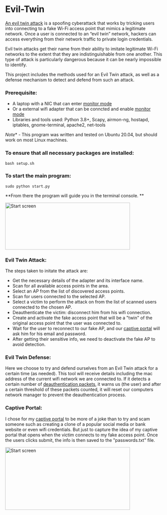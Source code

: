 # Evil-Twin  
  
[An evil twin attack](https://www.pandasecurity.com/en/mediacenter/security/what-is-an-evil-twin-attack/) is a spoofing cyberattack that works by tricking users into connecting to a fake Wi-Fi access point that mimics a legitimate network. Once a user is connected to an “evil twin” network, hackers can access everything from their network traffic to private login credentials.

Evil twin attacks get their name from their ability to imitate legitimate Wi-Fi networks to the extent that they are indistinguishable from one another. This type of attack is particularly dangerous because it can be nearly impossible to identify.  
  
This project includes the methods used for an Evil Twin attack, as well as a defense mechanism to detect and defend from such an attack.

### Prerequisite:
- A laptop with a NIC that can enter [monitor mode](https://en.wikipedia.org/wiki/Monitor_mode)
- Or a external wifi adapter that can be conncted and enable [monitor mode](https://en.wikipedia.org/wiki/Monitor_mode)
- Libraries and tools used: Python 3.8+, Scapy, airmon-ng, hostapd, iptables, gnome-terminal, apache2, net-tools 

*Note** - This program was written and tested on Ubuntu 20.04, but should work on most Linux machines.  
  


### To ensure that all necessary packages are installed:
`bash setup.sh`

### To start the main program:
`sudo python start.py`   
  
  
**From there the program will guide you in the terminal console. **

<img src="https://user-images.githubusercontent.com/57404551/168290083-9ff0fa9a-956a-4304-b8c6-af0a1e2c5518.png" alt="Start screen" height= 150 width=400 />

  
  
  

### Evil Twin Attack:
The steps taken to initate the attack are:
  - Get the necessary details of the adapter and its interface name.
  - Scan for all available access points in the area.
  - Select an AP from the list of discovered access points.
  - Scan for users connected to the selected AP.
  - Select a victim to perform the attack on from the list of scanned users connected to the chosen AP.
  - Deauthenticate the victim: disconnect him from his wifi connection.
  - Create and activate the fake access point that will be a "twin" of the original access point that the user was connected to.
  - Wait for the user to reconnect to our fake AP, and our [captive portal](https://en.wikipedia.org/wiki/Captive_portal) will ask him for his email and password.
  - After getting their sensitive info, we need to deactivate the fake AP to avoid detection.  
 
 
  
### Evil Twin Defense:
Here we choose to try and defend ourselves from an Evil Twin attack for a certain time (as needed).
This tool will receive details including the mac address of the current wifi network we are connected to.
If it detects a certain number of [deauthentication packets](https://en.wikipedia.org/wiki/Network_packet), it warns us (the user) and after a certain threshold of these packets counted, it will reset our computers network manager to prevent the deauthentication process.


### Captive Portal:
I chose for my [captive portal](https://en.wikipedia.org/wiki/Captive_portal) to be more of a joke than to try and scam someone such as creating a clone of a popular social media or bank website or even wifi credentials.
But just to capture the idea of my captive portal that opens when the victim connects to my fake access point.
Once the users clicks submit, the info is then saved to the "passwords.txt" file.
  
<img src="https://user-images.githubusercontent.com/57404551/168290449-924e5cff-2c87-4233-9e45-19d7aca30d85.png" alt="Start screen" height= 200 width=400 />
 
